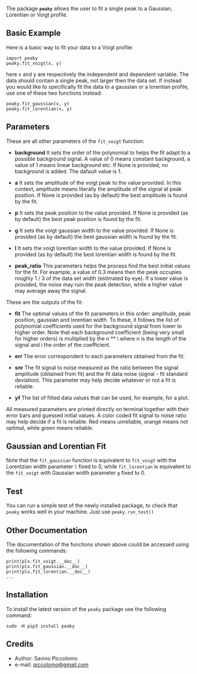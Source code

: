 The package **`peaky`** allows the user to fit a single peak to a Gaussian, Lorentian or Voigt profile. 

## Basic Example
Here is a basic way to fit your data to a Voigt profile:
```
import peaky
peaky.fit_voigt(x, y)
```
here x and y are respectively the independent and dependent variable. The data should contain a single peak, not larger then the data set. 
If instead you would like to specifically fit the data to a gaussian or a lorentian profile, use one of these two functions instead:
```
peaky.fit_gaussian(x, y)
peaky.fit_lorentian(x, y)
```

## Parameters
These are all other parameters of the `fit_voigt` function: 

- **background**
It sets the order of the polynomial to helps the fit adapt to a possible background signal. A value of 0 means constant background, a value of 1 means linear background etc. If None is provided, no background is added. The dafault value is 1. 

- **a**
It sets the amplitude of the voigt peak to the value provided. In this context, amplitude means literally the amplitude of the signal at peak position. If None is provided (as by default) the best amplitude is found by the fit. 

- **p**
It sets the peak position to the value provided. If None is provided (as by default) the best peak position is found by the fit. 

- **g**
It sets the voigt gaussian width to the value provided. If None is provided (as by default) the best gaussian width is found by the fit. 

- **l**
It sets the voigt lorentian width to the value provided. If None is provided (as by default) the best lorentian width is found by the fit. 

- **peak_ratio**
This parameters helps the process find the best initial values for the fit. For example, a value of 0.3 means then the peak occupies roughly 1 / 3 of the data set width (estimated by eye). If a lower value is provided, the noise may ruin the peak detection, while a higher value may average away the signal. 

These are the outputs of the fit:

- **fit**
The optimal values of the fit parameters in this order: amplitude, peak position, gaussian and lorentian width. To these, it follows the list of polynomial coefficients used for the background signal from lower to higher order. Note that each background coefficient (being very small for higher orders) is multiplied by the n ** i where n is the length of the signal and i the order of the coefficient. 

- **err**
The error correspondent to each parameters obtained from the fit.

- **snr**
The fit signal to noise measured as the ratio between the signal amplitude (obtained from fit) and the fit data noise (signal - fit standard deviation). This parameter may help decide whatever or not a fit is reliable.

- **yf**
The list of fitted data values that can be used, for example, for a plot.

All measured parameters are printed directly on terminal together with their error bars and guessed initial values. A color coded fit signal to noise ratio may help decide if a fit is reliable. Red means unreliable, orange means not optimal, while green means reliable.


## Gaussian and Lorentian Fit
Note that the `fit_gaussian` function is equivalent to `fit_voigt` with the Lorentzian width parameter `l` fixed to 0, while `fit_lorentian` is equivalent to the `fit_voigt` with Gaussian width parameter `g` fixed to 0. 


## Test
You can run a simple test of the newly installed package, to check that `peaky` works well in your machine. Just use `peaky.run_test()`


## Other Documentation
The documentation of the functions shown above could be accessed using the following commands:
```
print(plx.fit_voigt.__doc__)
print(plx.fit_gaussian.__doc__)
print(plx.fit_lorentian.__doc__)
...
```

## Installation
To install the latest version of the `peaky` package use the following command:
```
sudo -H pip3 install peaky
```

## Credits
- Author: Savino Piccolomo
- e-mail: piccolomo@gmail.com
